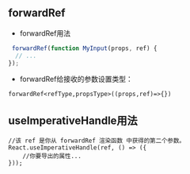 ## forwardRef
- forwardRef用法
```jsx
 forwardRef(function MyInput(props, ref) {
  // ...
});
```
- forwardRef给接收的参数设置类型：
```tsx
forwardRef<refType,propsType>((props,ref)=>{})
```

## useImperativeHandle用法
```tsx
//该 ref 是你从 forwardRef 渲染函数 中获得的第二个参数。
React.useImperativeHandle(ref, () => ({
    //你要导出的属性...
}));
```